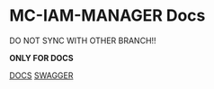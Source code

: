 # MC-IAM-MANAGER Docs

DO NOT SYNC WITH OTHER BRANCH!!

**ONLY FOR DOCS**

[DOCS](https://m-cmp.github.io/mc-iam-manager)
[SWAGGER](https://m-cmp.github.io/mc-iam-manager/swagger/)
